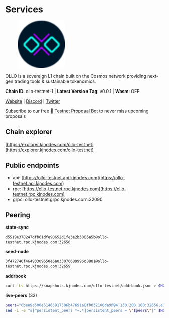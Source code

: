 # Services

<figure><img src="https://raw.githubusercontent.com/kj89/cosmos-images/main/logos/ollo.png" width="150" alt=""><figcaption></figcaption></figure>

OLLO is a sovereign L1 chain built on the Cosmos network providing  next-gen trading tools & sustainable tokenomics.

**Chain ID**: ollo-testnet-1 | **Latest Version Tag**: v0.0.1 | **Wasm**: OFF

[Website](https://www.ollostation.zone) | [Discord](https://discord.com/invite/GxBqZ9mSSm) | [Twitter](https://twitter.com/OLLOStation)



Subscribe to our free [🤖 Testnet Proposal Bot](https://t.me/kjnodes_testnet_proposal_bot) to never miss upcoming proposals


## Chain explorer
[https://explorer.kjnodes.com/ollo-testnet](https://explorer.kjnodes.com/ollo-testnet)

## Public endpoints

* api: [https://ollo-testnet.api.kjnodes.com](https://ollo-testnet.api.kjnodes.com)
* rpc: [https://ollo-testnet.rpc.kjnodes.com](https://ollo-testnet.rpc.kjnodes.com)
* grpc: ollo-testnet.grpc.kjnodes.com:32090

## Peering

**state-sync**

```text
d5519e378247dfb61dfe90652d1fe3e2b3005a5b@ollo-testnet.rpc.kjnodes.com:32656
```

**seed-node**

```text
3f472746f46493309650e5a033076689996c8881@ollo-testnet.rpc.kjnodes.com:32659
```

**addrbook**
```bash
curl -Ls https://snapshots.kjnodes.com/ollo-testnet/addrbook.json > $HOME/.ollo/config/addrbook.json
```

**live-peers** (33)
```bash
peers="0bee9e500e51465917506b47691a8fb032100da9@94.130.200.168:32656,e3d1fbe11462a128f14ebc10f7e8bd59823f09e2@161.97.152.215:26656,4b73754c2c10d523ffd43ca95d9cb6e0ad8204a4@5.189.148.147:26656,b5f55cfc7b4d19f2dd3cdc71795f5a81e2c67f96@38.242.232.72:26656,f09d8e2ada2d1d66a9cc8213a1d8ca7c6e5a29a6@65.108.79.57:54656,536c816c0d32ceb601fcf047284f65dc68c0513a@65.21.134.202:26626,7dc63d58dccf6777206d5cdbc1ec1b9ba5221bd5@65.108.97.58:15656,d5519e378247dfb61dfe90652d1fe3e2b3005a5b@65.109.68.190:32656,2a8f0fada8b8b71b8154cf30ce44aebea1b5fe3d@162.19.238.122:26656,3ea40f63890f10272201edf96d2a49e197e52091@65.108.105.48:18156,d6c5ff021b091a1fd93b9f811cf7fca0d31e8510@65.108.238.61:46656,7db2f25b3bceeb32769d20316d5f1567f0a4bb54@167.86.99.7:16656,9865c6e15faced6643adc228e3a59744e1b4e277@116.203.29.162:46656,67d27bdbc3c444c557d555164518d8f551a922c5@136.243.103.32:46656,742d7dccc98ccc2b30abb6ea172fc2175782db50@148.251.91.185:26656,dba5e8b41c4e369418f83a449966e4eb7ca05cd4@65.109.23.114:18156,8c4a28db4a9f4a37725d504d6f87fb5e1aee0266@49.12.216.13:46656,da8d3ca8e1c147f0037b1c43ad3de7174f5ec1b7@209.145.59.224:26656,412da32e046360f7e5168a89f80172ad093b17d9@65.109.37.58:17656,94b63fddfc78230f51aeb7ac34b9fb86bd042a77@188.165.221.155:30595,0d642afa8df369a5021609c43bb7765a332a615f@65.109.106.91:17656,a99fc4e81770ca32d574cac2e8680dccc9b55f74@18.144.61.148:26656,125b0e30f00df3ff2ee7b29b7992ed888998ad31@65.109.28.177:47656,036d17d15c4e36cee8d93f9fb1a5ad5cb956631f@213.136.76.191:26656,e8bdc07477c4a49acf1a4c91e3dc34fe2372169e@161.97.153.160:26656,ab89596768849d679ed11a9e1848224760a278cc@83.171.248.175:32656,517786f9e5e9caf196fed64c2130528e0ef59643@65.109.70.23:18156,29b78da822388df177f4111e6589958d9f796f06@65.109.122.105:60856,15bcdea616c717eb4356e125d4f631aaa596dfd5@65.108.77.106:26929,799dff05af5d30477f44c816753ff89104b2b8b5@116.202.227.117:32656,e2d59891f1aed38fe8884c63e0bb00f8ddc41b6f@5.78.46.66:26656,5c2a752c9b1952dbed075c56c600c3a79b58c395@195.3.220.135:27006,42beefd08b5f8580177d1506220db3a548090262@65.108.195.29:26116"
sed -i -e "s|^persistent_peers *=.*|persistent_peers = \"$peers\"|" $HOME/.ollo/config/config.toml
```
